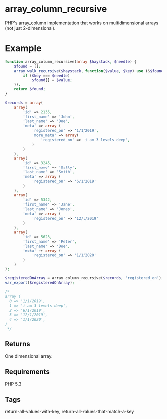 # array_column_recursive
PHP's array_column implementation that works on multidimensional arrays (not just 2-dimensional).

# Example
```php
function array_column_recursive(array $haystack, $needle) {
    $found = [];
    array_walk_recursive($haystack, function($value, $key) use (&$found, $needle) {
        if ($key === $needle)
            $found[] = $value;
    });
    return $found;
}

$records = array(
    array(
        'id' => 2135,
        'first_name' => 'John',
        'last_name' => 'Doe',
        'meta' => array (
            'registered_on' => '1/1/2019',
            'more_meta' => array(
                'registered_on' => 'i am 3 levels deep',
            )
        )
    ),
    array(
        'id' => 3245,
        'first_name' => 'Sally',
        'last_name' => 'Smith',
        'meta' => array (
            'registered_on' => '6/1/2019'
        )
    ),
    array(
        'id' => 5342,
        'first_name' => 'Jane',
        'last_name' => 'Jones',
        'meta' => array (
            'registered_on' => '12/1/2019'
        )
    ),
    array(
        'id' => 5623,
        'first_name' => 'Peter',
        'last_name' => 'Doe',
        'meta' => array (
            'registered_on' => '1/1/2020'
        )
    )
);

$registeredOnArray = array_column_recursive($records, 'registered_on');
var_export($registeredOnArray);

/*
array (
  0 => '1/1/2019',
  1 => 'i am 3 levels deep',
  2 => '6/1/2019',
  3 => '12/1/2019',
  4 => '1/1/2020',
)
 */
 ```

## Returns
One dimensional array.

## Requirements
PHP 5.3

## Tags
return-all-values-with-key, return-all-values-that-match-a-key
